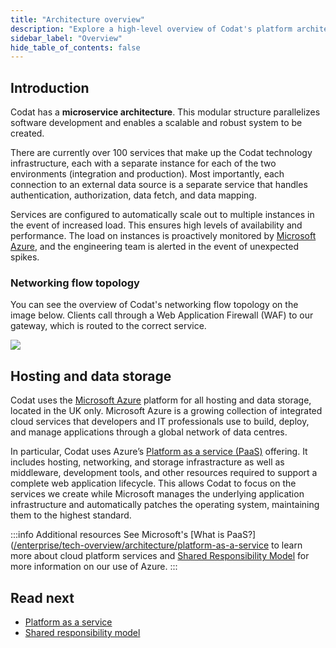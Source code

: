 ```yaml
---
title: "Architecture overview"
description: "Explore a high-level overview of Codat's platform architecture"
sidebar_label: "Overview"
hide_table_of_contents: false
---
```


## Introduction

Codat has a **microservice architecture**. This modular structure parallelizes software development and enables a scalable and robust system to be created.

There are currently over 100 services that make up the Codat technology infrastructure, each with a separate instance for each of the two environments (integration and production). Most importantly, each connection to an external data source is a separate service that handles authentication, authorization, data fetch, and data mapping. 

Services are configured to automatically scale out to multiple instances in the event of increased load. This ensures high levels of availability and performance. The load on instances is proactively monitored by [Microsoft Azure](https://azure.microsoft.com/en-us/), and the engineering team is alerted in the event of unexpected spikes.

### Networking flow topology

You can see the overview of Codat's networking flow topology on the image below. Clients call through a Web Application Firewall (WAF) to our gateway, which is routed to the correct service.

![](/img/enterprise/architecture/architecture.png)

## Hosting and data storage

Codat uses the [Microsoft Azure](https://azure.microsoft.com/en-us/) platform for all hosting and data storage, located in the UK only. Microsoft Azure is a growing collection of integrated cloud services that developers and IT professionals use to build, deploy, and manage applications through a global network of data centres.

In particular, Codat uses Azure’s [Platform as a service (PaaS)](https://azure.microsoft.com/en-gb/overview/what-is-paas/) offering. It includes hosting, networking, and storage infrastracture as well as middleware, development tools, and other resources required to support a complete web application lifecycle. This allows Codat to focus on the services we create while Microsoft manages the underlying application infrastructure and automatically patches the operating system, maintaining them to the highest standard. 

:::info Additional resources
See Microsoft's [What is PaaS?]([/enterprise/tech-overview/architecture/platform-as-a-service](https://azure.microsoft.com/en-gb/resources/cloud-computing-dictionary/what-is-paas/) to learn more about cloud platform services and [Shared Responsibility Model](/enterprise/tech-overview/architecture/shared-responsibility-model) for more information on our use of Azure. 
:::

## Read next

- [Platform as a service](/enterprise/tech-overview/architecture/platform-as-a-service)
- [Shared responsibility model](/enterprise/tech-overview/architecture/shared-responsibility-model)
